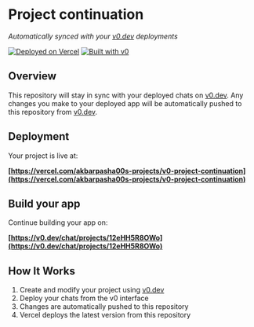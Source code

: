 # Project continuation

*Automatically synced with your [v0.dev](https://v0.dev) deployments*

[![Deployed on Vercel](https://img.shields.io/badge/Deployed%20on-Vercel-black?style=for-the-badge&logo=vercel)](https://vercel.com/akbarpasha00s-projects/v0-project-continuation)
[![Built with v0](https://img.shields.io/badge/Built%20with-v0.dev-black?style=for-the-badge)](https://v0.dev/chat/projects/12eHH5R8OWo)

## Overview

This repository will stay in sync with your deployed chats on [v0.dev](https://v0.dev).
Any changes you make to your deployed app will be automatically pushed to this repository from [v0.dev](https://v0.dev).

## Deployment

Your project is live at:

**[https://vercel.com/akbarpasha00s-projects/v0-project-continuation](https://vercel.com/akbarpasha00s-projects/v0-project-continuation)**

## Build your app

Continue building your app on:

**[https://v0.dev/chat/projects/12eHH5R8OWo](https://v0.dev/chat/projects/12eHH5R8OWo)**

## How It Works

1. Create and modify your project using [v0.dev](https://v0.dev)
2. Deploy your chats from the v0 interface
3. Changes are automatically pushed to this repository
4. Vercel deploys the latest version from this repository